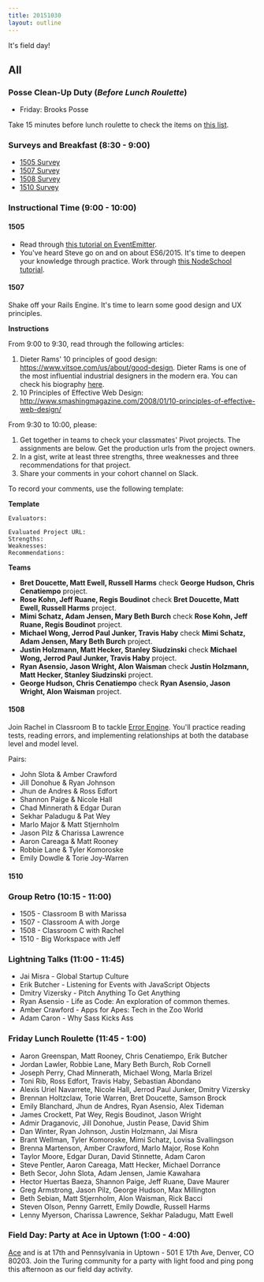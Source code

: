 ```yaml
---
title: 20151030
layout: outline
---
```


It's field day!

## All

### Posse Clean-Up Duty (*Before Lunch Roulette*)

* Friday: Brooks Posse

Take 15 minutes before lunch roulette to check the items on [this list](https://gist.github.com/rwarbelow/f5cfe4333402d043ef2e).

### Surveys and Breakfast (8:30 - 9:00)

* [1505 Survey](http://goo.gl/forms/pfS73gS8tD)
* [1507 Survey](http://goo.gl/forms/3E54UTYCsu)
* [1508 Survey](http://goo.gl/forms/6qtsOEe81m)
* [1510 Survey](http://goo.gl/forms/Hg8LpZWXSl)

### Instructional Time (9:00 - 10:00)

#### 1505

* Read through [this tutorial on EventEmitter](https://nodesource.com/blog/understanding-the-nodejs-event-loop).
* You've heard Steve go on and on about ES6/2015. It's time to deepen your knowledge through practice. Work through [this NodeSchool tutorial][es6].

[es6]: https://github.com/domenic/count-to-6

#### 1507

Shake off your Rails Engine. It's time to learn some good design and UX principles.

**Instructions**

From 9:00 to 9:30, read through the following articles:

1. Dieter Rams' 10 principles of good design: https://www.vitsoe.com/us/about/good-design. Dieter Rams is one of the most influential industrial designers in the modern era. You can check his biography [here](https://en.wikipedia.org/wiki/Dieter_Rams).
2. 10 Principles of Effective Web Design: http://www.smashingmagazine.com/2008/01/10-principles-of-effective-web-design/

From 9:30 to 10:00, please:

1. Get together in teams to check your classmates' Pivot projects. The assignments are below. Get the production urls from the project owners.
2. In a gist, write at least three strengths, three weaknesses and three recommendations for that project.
3. Share your comments in your cohort channel on Slack.

To record your comments, use the following template:

**Template**

```
Evaluators:

Evaluated Project URL:
Strengths:
Weaknesses:
Recommendations:
```

**Teams**

* **Bret Doucette, Matt Ewell, Russell Harms** check **George Hudson, Chris Cenatiempo** project.
* **Rose Kohn, Jeff Ruane, Regis Boudinot** check **Bret Doucette, Matt Ewell, Russell Harms** project.
* **Mimi Schatz, Adam Jensen, Mary Beth Burch** check **Rose Kohn, Jeff Ruane, Regis Boudinot** project.
* **Michael Wong, Jerrod Paul Junker, Travis Haby** check **Mimi Schatz, Adam Jensen, Mary Beth Burch** project.
* **Justin Holzmann, Matt Hecker, Stanley Siudzinski** check **Michael Wong, Jerrod Paul Junker, Travis Haby** project.
* **Ryan Asensio, Jason Wright, Alon Waisman** check **Justin Holzmann, Matt Hecker, Stanley Siudzinski** project.
* **George Hudson, Chris Cenatiempo** check **Ryan Asensio, Jason Wright, Alon Waisman** project.

#### 1508

Join Rachel in Classroom B to tackle [Error Engine](https://github.com/rwarbelow/error-engine). You'll practice reading tests, reading errors, and implementing relationships at both the database level and model level.

Pairs:

* John Slota & Amber Crawford
* Jill Donohue & Ryan Johnson
* Jhun de Andres & Ross Edfort
* Shannon Paige & Nicole Hall
* Chad Minnerath & Edgar Duran
* Sekhar Paladugu & Pat Wey
* Marlo Major & Matt Stjernholm
* Jason Pilz & Charissa Lawrence
* Aaron Careaga & Matt Rooney
* Robbie Lane & Tyler Komoroske
* Emily Dowdle & Torie Joy-Warren

#### 1510

### Group Retro (10:15 - 11:00)

* 1505 - Classroom B with Marissa
* 1507 - Classroom A with Jorge
* 1508 - Classroom C with Rachel
* 1510 - Big Workspace with Jeff

### Lightning Talks (11:00 - 11:45)

* Jai Misra - Global Startup Culture
* Erik Butcher - Listening for Events with JavaScript Objects
* Dmitry Vizersky - Pitch Anything To Get Anything
* Ryan Asensio - Life as Code: An exploration of common themes.
* Amber Crawford - Apps for Apes: Tech in the Zoo World
* Adam Caron - Why Sass Kicks Ass

### Friday Lunch Roulette (11:45 - 1:00)

* Aaron Greenspan, Matt Rooney, Chris Cenatiempo, Erik Butcher
* Jordan Lawler, Robbie Lane, Mary Beth Burch, Rob Cornell
* Joseph Perry, Chad Minnerath, Michael Wong, Marla Brizel
* Toni Rib, Ross Edfort, Travis Haby, Sebastian Abondano
* Alexis Uriel Navarrete, Nicole Hall, Jerrod Paul Junker, Dmitry Vizersky
* Brennan Holtzclaw, Torie Warren, Bret Doucette, Samson Brock
* Emily Blanchard, Jhun de Andres, Ryan Asensio, Alex Tideman
* James Crockett, Pat Wey, Regis Boudinot, Jason Wright
* Admir Draganovic, Jill Donohue, Justin Pease, David Shim
* Dan Winter, Ryan Johnson, Justin Holzmann, Jai Misra
* Brant Wellman, Tyler Komoroske, Mimi Schatz, Lovisa Svallingson
* Brenna Martenson, Amber Crawford, Marlo Major, Rose Kohn
* Taylor Moore, Edgar Duran, David Stinnette, Adam Caron
* Steve Pentler, Aaron Careaga, Matt Hecker, Michael Dorrance
* Beth Secor, John Slota, Adam Jensen, Jamie Kawahara
* Hector Huertas Baeza, Shannon Paige, Jeff Ruane, Dave Maurer
* Greg Armstrong, Jason Pilz, George Hudson, Max Millington
* Beth Sebian, Matt Stjernholm, Alon Waisman, Rick Bacci
* Steven Olson, Penny Garrett, Emily Dowdle, Russell Harms
* Lenny Myerson, Charissa Lawrence, Sekhar Paladugu, Matt Ewell

### Field Day: Party at Ace in Uptown (1:00 - 4:00)

[Ace](http://www.aceeatserve.com/) and is at 17th and Pennsylvania in Uptown - 501 E 17th Ave, Denver, CO 80203. Join the Turing community for a party with light food and ping pong this afternoon as our field day activity.
